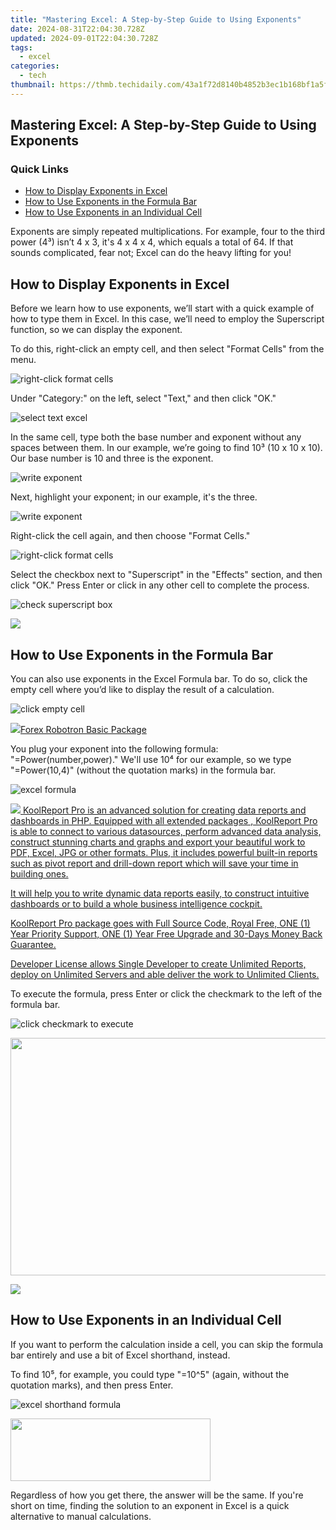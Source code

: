```yaml
---
title: "Mastering Excel: A Step-by-Step Guide to Using Exponents"
date: 2024-08-31T22:04:30.728Z
updated: 2024-09-01T22:04:30.728Z
tags:
  - excel
categories:
  - tech
thumbnail: https://thmb.techidaily.com/43a1f72d8140b4852b3ec1b168bf1a5fdf9e93b16a9fa8da6c72d7e20d694e32.jpg
---
```


## Mastering Excel: A Step-by-Step Guide to Using Exponents

### Quick Links

* [How to Display Exponents in Excel](https://phone-solutions.techidaily.com/3-solutions-to-hard-reset-honor-x50iplus-phone-using-pc-drfone-by-drfone-reset-android-reset-android/)
* [How to Use Exponents in the Formula Bar](https://instagram-clips.techidaily.com/enhancing-content-with-external-weblinks-in-insta/)
* [How to Use Exponents in an Individual Cell](https://hardware-help.techidaily.com/install-epson-wf-2760-drivers-compatible-with-windows-11-10-and-8-systems/)

 Exponents are simply repeated multiplications. For example, four to the third power (4³) isn’t 4 x 3, it's 4 x 4 x 4, which equals a total of 64\. If that sounds complicated, fear not; Excel can do the heavy lifting for you!

##  How to Display Exponents in Excel

 Before we learn how to use exponents, we’ll start with a quick example of how to type them in Excel. In this case, we’ll need to employ the Superscript function, so we can display the exponent.

 To do this, right-click an empty cell, and then select "Format Cells" from the menu.

![right-click format cells](https://static1.howtogeekimages.com/wordpress/wp-content/uploads/2020/10/format-cells.png) 

 Under "Category:" on the left, select "Text," and then click "OK."

![select text excel](https://static1.howtogeekimages.com/wordpress/wp-content/uploads/2020/10/text.png) 

 In the same cell, type both the base number and exponent without any spaces between them. In our example, we’re going to find 10³ (10 x 10 x 10). Our base number is 10 and three is the exponent.

![write exponent](https://static1.howtogeekimages.com/wordpress/wp-content/uploads/2020/10/exponent.png) 

 Next, highlight your exponent; in our example, it's the three.

![write exponent](https://static1.howtogeekimages.com/wordpress/wp-content/uploads/2020/10/exponent.png) 

 Right-click the cell again, and then choose "Format Cells."

![right-click format cells](https://static1.howtogeekimages.com/wordpress/wp-content/uploads/2020/10/format-cells.png) 

 Select the checkbox next to "Superscript" in the "Effects" section, and then click "OK." Press Enter or click in any other cell to complete the process.

![check superscript box](https://static1.howtogeekimages.com/wordpress/wp-content/uploads/2020/10/superscript-ok.png) 

<!-- affiliate ads begin -->
<a href="https://store.movavi.com/affiliate.php?ACCOUNT=MOVAVI&AFFILIATE=108875&PATH=https%3A%2F%2Fwww.movavi.com%3FAFFILIATE%3D108875%26RESOURCE%3DMovavi%2BVideo%2BEditor%2Bbox"><img src="https://mcusercontent.com/0885a03ded3d480dca9287f12/images/6d3207fd-9f15-4c21-f0ad-59c68e6a7e2a.png" border="0"></a>
<!-- affiliate ads end -->
##  How to Use Exponents in the Formula Bar

 You can also use exponents in the Excel Formula bar. To do so, click the empty cell where you’d like to display the result of a calculation.

![click empty cell](https://static1.howtogeekimages.com/wordpress/wp-content/uploads/2020/10/empty-cell-1.png) 

<!-- affiliate ads begin -->
<a href="https://secure.2checkout.com/order/checkout.php?PRODS=4726960&QTY=1&AFFILIATE=108875&CART=1"><img src="https://secure.avangate.com/images/merchant/5f4f7141b65a730b4efb0e0d51f63e94/products/forexrobotronbox.gif" border="0">Forex Robotron Basic Package</a>
<!-- affiliate ads end -->
 You plug your exponent into the following formula: "=Power(number,power)." We'll use 10⁴ for our example, so we type "=Power(10,4)" (without the quotation marks) in the formula bar.

![excel formula](https://static1.howtogeekimages.com/wordpress/wp-content/uploads/2020/10/power-formula.png) 

<!-- affiliate ads begin -->
<a href="https://secure.2checkout.com/order/checkout.php?PRODS=4737285&QTY=1&AFFILIATE=108875&CART=1"><img src="https://secure.avangate.com/images/merchant/b2f83c409ce63012229fb9cd465bdcfe/products/copy_reporting_system.png" border="0">  KoolReport Pro  is an advanced solution for creating data reports and dashboards in PHP. Equipped with all  extended packages , KoolReport Pro is able to connect to various datasources, perform advanced data analysis, construct stunning charts and graphs and export your beautiful work to PDF, Excel, JPG or other formats. Plus, it includes powerful built-in reports such as pivot report and drill-down report which will save your time in building ones. 

 It will help you to write dynamic data reports easily, to construct intuitive dashboards or to build a whole business intelligence cockpit. 

  KoolReport Pro  package goes with Full Source Code, Royal Free, ONE (1) Year Priority Support, ONE (1) Year Free Upgrade and 30-Days Money Back Guarantee. 

  Developer License  allows  Single Developer  to create Unlimited Reports, deploy on Unlimited Servers and able deliver the work to Unlimited Clients. </a>
<!-- affiliate ads end -->
 To execute the formula, press Enter or click the checkmark to the left of the formula bar.

![click checkmark to execute](https://static1.howtogeekimages.com/wordpress/wp-content/uploads/2020/10/checkmark.png) 

<!-- affiliate ads begin -->
<a href="https://twopages.pxf.io/c/5597632/2016067/18544" target="_top" id="2016067"><img src="//a.impactradius-go.com/display-ad/18544-2016067" border="0" alt="" width="1020" height="380"/></a><img height="0" width="0" src="https://imp.pxf.io/i/5597632/2016067/18544" style="position:absolute;visibility:hidden;" border="0" />
<!-- affiliate ads end -->
<!-- affiliate ads begin -->
<a href="https://store.bitdefender.com/affiliate.php?ACCOUNT=BITLATIN&AFFILIATE=108875&PATH=http%3A%2F%2Fwww.bitdefender.com%2Fbusiness%3FAFFILIATE%3D108875%26RESOURCE%3D30%2525%2BOff%2Ball%2BGravityZone%2BProducts"><img src="https://www.bitdefender.com/content/dam/bitdefender/business/campaign/1200X628.png" border="0"></a>
<!-- affiliate ads end -->
##  How to Use Exponents in an Individual Cell

 If you want to perform the calculation inside a cell, you can skip the formula bar entirely and use a bit of Excel shorthand, instead.

 To find 10⁵, for example, you could type "=10^5" (again, without the quotation marks), and then press Enter.

![excel shorthand formula](https://static1.howtogeekimages.com/wordpress/wp-content/uploads/2020/10/shorthand.png) 

<!-- affiliate ads begin -->
<a href="https://proteahair.pxf.io/c/5597632/1983634/23621" target="_top" id="1983634"><img src="//a.impactradius-go.com/display-ad/23621-1983634" border="0" alt="" width="320" height="100"/></a><img height="0" width="0" src="https://imp.pxf.io/i/5597632/1983634/23621" style="position:absolute;visibility:hidden;" border="0" />
<!-- affiliate ads end -->
 Regardless of how you get there, the answer will be the same. If you're short on time, finding the solution to an exponent in Excel is a quick alternative to manual calculations.

<ins class="adsbygoogle"
     style="display:block"
     data-ad-format="autorelaxed"
     data-ad-client="ca-pub-7571918770474297"
     data-ad-slot="1223367746"></ins>



<ins class="adsbygoogle"
     style="display:block"
     data-ad-client="ca-pub-7571918770474297"
     data-ad-slot="8358498916"
     data-ad-format="auto"
     data-full-width-responsive="true"></ins>


